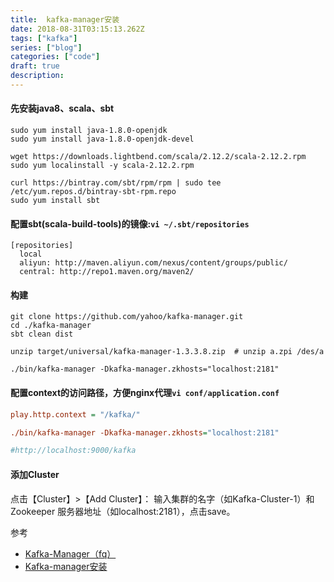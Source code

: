 ```yaml
---
title:  kafka-manager安装
date: 2018-08-31T03:15:13.262Z
tags: ["kafka"]
series: ["blog"]
categories: ["code"]
draft: true
description:
---
```


#### 先安装java8、scala、sbt
```shell
sudo yum install java-1.8.0-openjdk
sudo yum install java-1.8.0-openjdk-devel

wget https://downloads.lightbend.com/scala/2.12.2/scala-2.12.2.rpm
sudo yum localinstall -y scala-2.12.2.rpm

curl https://bintray.com/sbt/rpm/rpm | sudo tee /etc/yum.repos.d/bintray-sbt-rpm.repo
sudo yum install sbt
```

#### 配置sbt(scala-build-tools)的镜像:`vi ~/.sbt/repositories`
```nginxconf
[repositories]
  local
  aliyun: http://maven.aliyun.com/nexus/content/groups/public/
  central: http://repo1.maven.org/maven2/
```

#### 构建
```shell
git clone https://github.com/yahoo/kafka-manager.git
cd ./kafka-manager
sbt clean dist  

unzip target/universal/kafka-manager-1.3.3.8.zip  # unzip a.zpi /des/a

./bin/kafka-manager -Dkafka-manager.zkhosts="localhost:2181"  
```

#### 配置context的访问路径，方便nginx代理`vi conf/application.conf`
```ini
play.http.context = "/kafka/"

./bin/kafka-manager -Dkafka-manager.zkhosts="localhost:2181"

#http://localhost:9000/kafka

```

#### 添加Cluster
点击【Cluster】>【Add Cluster】：
输入集群的名字（如Kafka-Cluster-1）和 Zookeeper 服务器地址（如localhost:2181），点击save。



参考

- [Kafka-Manager（fq）](https://medium.com/@FrissonAI/yahoos-kafka-manager-installation-82fdc4bd1222)
- [Kafka-manager安装](https://blog.csdn.net/yuan_xw/article/details/79188565)